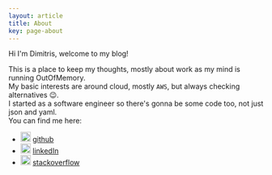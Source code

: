 ```yaml
---
layout: article
title: About
key: page-about
---
```


Hi I'm Dimitris, welcome to my blog!  

This is a place to keep my thoughts, mostly about work as my mind is running OutOfMemory.  
My basic interests are around cloud, mostly `AWS`, but always checking alternatives :wink:.  
I started as a software engineer so there's gonna be some code too, not just json and yaml.  
You can find me here:
* <img src="https://assets-cdn.github.com/images/modules/logos_page/Octocat.png" alt="GitHub" title="GitHub" width="20" height="20" /> [github](https://github.com/dimzak)
* <img src="https://image.flaticon.com/icons/svg/145/145807.svg" alt="LinkedIn" title="LinkedIn" width="20" height="20" /> [linkedIn](https://www.linkedin.com/in/dimitriszakas/)
* <img src="https://cdn.sstatic.net/Sites/stackoverflow/company/img/logos/so/so-icon.svg?v=f13ebeedfa9e" alt="StackOverflow" title="StackOverflow" width="20" height="20" /> [stackoverflow](https://stackoverflow.com/users/1499705/dimzak)